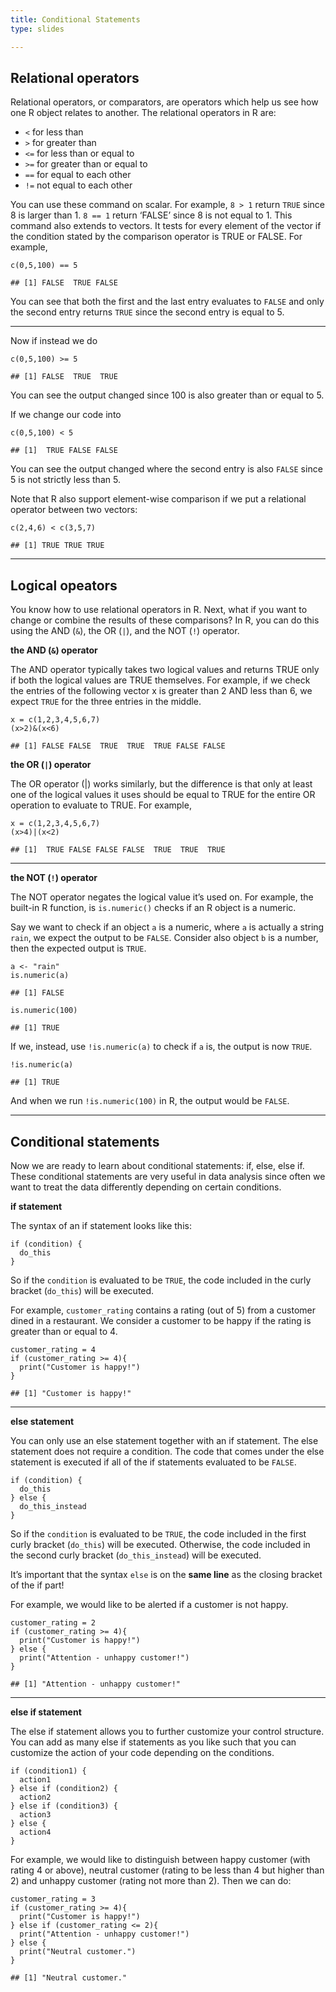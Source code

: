 ```yaml
---
title: Conditional Statements
type: slides

---
```

## Relational operators

Relational operators, or comparators, are operators which help us see
how one R object relates to another. The relational operators in R are:

-   `<` for less than
-   `>` for greater than
-   `<=` for less than or equal to
-   `>=` for greater than or equal to
-   `==` for equal to each other
-   `!=` not equal to each other

You can use these command on scalar. For example, `8 > 1` return `TRUE`
since 8 is larger than 1. `8 == 1` return ‘FALSE’ since 8 is not equal
to 1. This command also extends to vectors. It tests for every element
of the vector if the condition stated by the comparison operator is TRUE
or FALSE. For example,

    c(0,5,100) == 5

    ## [1] FALSE  TRUE FALSE

You can see that both the first and the last entry evaluates to `FALSE`
and only the second entry returns `TRUE` since the second entry is equal
to 5.

---

Now if instead we do

    c(0,5,100) >= 5

    ## [1] FALSE  TRUE  TRUE

You can see the output changed since 100 is also greater than or equal
to 5.

If we change our code into

    c(0,5,100) < 5

    ## [1]  TRUE FALSE FALSE

You can see the output changed where the second entry is also `FALSE`
since 5 is not strictly less than 5.

Note that R also support element-wise comparison if we put a relational
operator between two vectors:

    c(2,4,6) < c(3,5,7)

    ## [1] TRUE TRUE TRUE

---

## Logical opeators

You know how to use relational operators in R. Next, what if you want to
change or combine the results of these comparisons? In R, you can do
this using the AND (`&`), the OR (`|`), and the NOT (`!`) operator.

**the AND (`&`) operator**

The AND operator typically takes two logical values and returns TRUE
only if both the logical values are TRUE themselves. For example, if we
check the entries of the following vector x is greater than 2 AND less
than 6, we expect `TRUE` for the three entries in the middle.

    x = c(1,2,3,4,5,6,7)
    (x>2)&(x<6)

    ## [1] FALSE FALSE  TRUE  TRUE  TRUE FALSE FALSE

**the OR (`|`) operator**

The OR operator (|) works similarly, but the difference is that only at
least one of the logical values it uses should be equal to TRUE for the
entire OR operation to evaluate to TRUE. For example,

    x = c(1,2,3,4,5,6,7)
    (x>4)|(x<2)

    ## [1]  TRUE FALSE FALSE FALSE  TRUE  TRUE  TRUE

---

**the NOT (`!`) operator**

The NOT operator negates the logical value it’s used on. For example,
the built-in R function, is `is.numeric()` checks if an R object is a
numeric.

Say we want to check if an object `a` is a numeric, where `a` is
actually a string `rain`, we expect the output to be `FALSE`. Consider
also object `b` is a number, then the expected output is `TRUE`.

    a <- "rain"
    is.numeric(a)

    ## [1] FALSE

    is.numeric(100)

    ## [1] TRUE

If we, instead, use `!is.numeric(a)` to check if `a` is, the output is
now `TRUE`.

    !is.numeric(a)

    ## [1] TRUE

And when we run `!is.numeric(100)` in R, the output would be `FALSE`.

---

## Conditional statements

Now we are ready to learn about conditional statements: if, else, else
if. These conditional statements are very useful in data analysis since
often we want to treat the data differently depending on certain
conditions.

**if statement**

The syntax of an if statement looks like this:

    if (condition) {
      do_this
    }

So if the `condition` is evaluated to be `TRUE`, the code included in
the curly bracket (`do_this`) will be executed.

For example, `customer_rating` contains a rating (out of 5) from a
customer dined in a restaurant. We consider a customer to be happy if
the rating is greater than or equal to 4.

    customer_rating = 4
    if (customer_rating >= 4){
      print("Customer is happy!")
    }

    ## [1] "Customer is happy!"

---

**else statement**

You can only use an else statement together with an if statement. The
else statement does not require a condition. The code that comes under
the else statement is executed if all of the if statements evaluated to
be `FALSE`.

    if (condition) {
      do_this
    } else {
      do_this_instead
    }

So if the `condition` is evaluated to be `TRUE`, the code included in
the first curly bracket (`do_this`) will be executed. Otherwise, the
code included in the second curly bracket (`do_this_instead`) will be
executed.

It’s important that the syntax `else` is on the **same line** as the
closing bracket of the if part!

For example, we would like to be alerted if a customer is not happy.

    customer_rating = 2
    if (customer_rating >= 4){
      print("Customer is happy!")
    } else { 
      print("Attention - unhappy customer!")
    }

    ## [1] "Attention - unhappy customer!"

---

**else if statement**

The else if statement allows you to further customize your control
structure. You can add as many else if statements as you like such that
you can customize the action of your code depending on the conditions.

    if (condition1) {
      action1
    } else if (condition2) {
      action2
    } else if (condition3) {
      action3
    } else {
      action4
    }

For example, we would like to distinguish between happy customer (with
rating 4 or above), neutral customer (rating to be less than 4 but
higher than 2) and unhappy customer (rating not more than 2). Then we
can do:

    customer_rating = 3
    if (customer_rating >= 4){
      print("Customer is happy!")
    } else if (customer_rating <= 2){ 
      print("Attention - unhappy customer!")
    } else {
      print("Neutral customer.")
    }

    ## [1] "Neutral customer."
